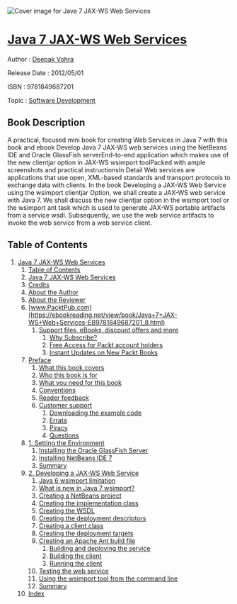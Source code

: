 ![Cover image for Java 7 JAX-WS Web Services](https://imgdetail.ebookreading.net/cover/cover/software_development/EB9781849687201.jpg)

[Java 7 JAX-WS Web Services](https://ebookreading.net/view/book/Java+7+JAX-WS+Web+Services-EB9781849687201_1.html "Java 7 JAX-WS Web Services")
====================================================================================================================

Author : [Deepak Vohra](https://ebookreading.net/search/author/Deepak+Vohra)

Release Date : 2012/05/01

ISBN : 9781849687201

Topic : [Software Development](https://ebookreading.net/search/category/software-development)

Book Description
-----------------

A practical, focused mini book for creating Web Services in Java 7 with this book and ebook
Develop Java 7 JAX-WS web services using the NetBeans IDE and Oracle GlassFish serverEnd-to-end application which makes use of the new clientjar option in JAX-WS wsimport toolPacked with ample screenshots and practical instructionsIn Detail
Web services are applications that use open, XML-based standards and transport protocols to exchange data with clients. 
In the book Developing a JAX-WS Web Service using the wsimport clientjar Option, we shall create a JAX-WS web service with Java 7. We shall discuss the new clientjar option in the wsimport tool or the wsimport ant task which is used to generate JAX-WS portable artifacts from a service wsdl. Subsequently, we use the web service artifacts to invoke the web service from a web service client.
              
Table of Contents
-----------------

1. [Java 7 JAX-WS Web Services](https://ebookreading.net/view/book/Java+7+JAX-WS+Web+Services-EB9781849687201_3.html)
    1. [Table of Contents](https://ebookreading.net/view/book/Java+7+JAX-WS+Web+Services-EB9781849687201_2.html)
    1. [Java 7 JAX-WS Web Services](https://ebookreading.net/view/book/Java+7+JAX-WS+Web+Services-EB9781849687201_4.html)
    1. [Credits](https://ebookreading.net/view/book/Java+7+JAX-WS+Web+Services-EB9781849687201_5.html)
    1. [About the Author](https://ebookreading.net/view/book/Java+7+JAX-WS+Web+Services-EB9781849687201_6.html)
    1. [About the Reviewer](https://ebookreading.net/view/book/Java+7+JAX-WS+Web+Services-EB9781849687201_7.html)
    1. [www.PacktPub.com](https://ebookreading.net/view/book/Java+7+JAX-WS+Web+Services-EB9781849687201_8.html)
        1. [Support files, eBooks, discount offers and more](https://ebookreading.net/view/book/Java+7+JAX-WS+Web+Services-EB9781849687201_8.html#ch00lvl3sec01)
            1. [Why Subscribe?](https://ebookreading.net/view/book/Java+7+JAX-WS+Web+Services-EB9781849687201_8.html#ch00lvl4sec01)
            1. [Free Access for Packt account holders](https://ebookreading.net/view/book/Java+7+JAX-WS+Web+Services-EB9781849687201_8.html#ch00lvl4sec02)
            1. [Instant Updates on New Packt Books](https://ebookreading.net/view/book/Java+7+JAX-WS+Web+Services-EB9781849687201_8.html#ch00lvl4sec03)
    1. [Preface](https://ebookreading.net/view/book/Java+7+JAX-WS+Web+Services-EB9781849687201_9.html)
        1. [What this book covers](https://ebookreading.net/view/book/Java+7+JAX-WS+Web+Services-EB9781849687201_9.html#ch00lvl1sec02)
        1. [Who this book is for](https://ebookreading.net/view/book/Java+7+JAX-WS+Web+Services-EB9781849687201_10.html)
        1. [What you need for this book](https://ebookreading.net/view/book/Java+7+JAX-WS+Web+Services-EB9781849687201_11.html)
        1. [Conventions](https://ebookreading.net/view/book/Java+7+JAX-WS+Web+Services-EB9781849687201_12.html)
        1. [Reader feedback](https://ebookreading.net/view/book/Java+7+JAX-WS+Web+Services-EB9781849687201_13.html)
        1. [Customer support](https://ebookreading.net/view/book/Java+7+JAX-WS+Web+Services-EB9781849687201_14.html)
            1. [Downloading the example code](https://ebookreading.net/view/book/Java+7+JAX-WS+Web+Services-EB9781849687201_14.html#ch00lvl2sec02)
            1. [Errata](https://ebookreading.net/view/book/Java+7+JAX-WS+Web+Services-EB9781849687201_14.html#ch00lvl2sec03)
            1. [Piracy](https://ebookreading.net/view/book/Java+7+JAX-WS+Web+Services-EB9781849687201_14.html#ch00lvl2sec04)
            1. [Questions](https://ebookreading.net/view/book/Java+7+JAX-WS+Web+Services-EB9781849687201_14.html#ch00lvl2sec05)
    1. [1. Setting the Environment](https://ebookreading.net/view/book/Java+7+JAX-WS+Web+Services-EB9781849687201_15.html)
        1. [Installing the Oracle GlassFish Server](https://ebookreading.net/view/book/Java+7+JAX-WS+Web+Services-EB9781849687201_15.html#ch01lvl1sec01)
        1. [Installing NetBeans IDE 7](https://ebookreading.net/view/book/Java+7+JAX-WS+Web+Services-EB9781849687201_16.html)
        1. [Summary](https://ebookreading.net/view/book/Java+7+JAX-WS+Web+Services-EB9781849687201_17.html)
    1. [2. Developing a JAX-WS Web Service](https://ebookreading.net/view/book/Java+7+JAX-WS+Web+Services-EB9781849687201_18.html)
        1. [Java 6 wsimport limitation](https://ebookreading.net/view/book/Java+7+JAX-WS+Web+Services-EB9781849687201_18.html#ch02lvl1sec01)
        1. [What is new in Java 7 wsimport?](https://ebookreading.net/view/book/Java+7+JAX-WS+Web+Services-EB9781849687201_19.html)
        1. [Creating a NetBeans project](https://ebookreading.net/view/book/Java+7+JAX-WS+Web+Services-EB9781849687201_20.html)
        1. [Creating the implementation class](https://ebookreading.net/view/book/Java+7+JAX-WS+Web+Services-EB9781849687201_21.html)
        1. [Creating the WSDL](https://ebookreading.net/view/book/Java+7+JAX-WS+Web+Services-EB9781849687201_22.html)
        1. [Creating the deployment descriptors](https://ebookreading.net/view/book/Java+7+JAX-WS+Web+Services-EB9781849687201_23.html)
        1. [Creating a client class](https://ebookreading.net/view/book/Java+7+JAX-WS+Web+Services-EB9781849687201_24.html)
        1. [Creating the deployment targets](https://ebookreading.net/view/book/Java+7+JAX-WS+Web+Services-EB9781849687201_25.html)
        1. [Creating an Apache Ant build file](https://ebookreading.net/view/book/Java+7+JAX-WS+Web+Services-EB9781849687201_26.html)
            1. [Building and deploying the service](https://ebookreading.net/view/book/Java+7+JAX-WS+Web+Services-EB9781849687201_26.html#ch02lvl2sec01)
            1. [Building the client](https://ebookreading.net/view/book/Java+7+JAX-WS+Web+Services-EB9781849687201_26.html#ch02lvl2sec02)
            1. [Running the client](https://ebookreading.net/view/book/Java+7+JAX-WS+Web+Services-EB9781849687201_26.html#ch02lvl2sec03)
        1. [Testing the web service](https://ebookreading.net/view/book/Java+7+JAX-WS+Web+Services-EB9781849687201_27.html)
        1. [Using the wsimport tool from the command line](https://ebookreading.net/view/book/Java+7+JAX-WS+Web+Services-EB9781849687201_28.html)
        1. [Summary](https://ebookreading.net/view/book/Java+7+JAX-WS+Web+Services-EB9781849687201_29.html)
    1. [Index](https://ebookreading.net/view/book/Java+7+JAX-WS+Web+Services-EB9781849687201_30.html)
